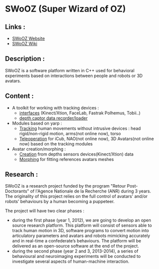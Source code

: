 SWoOZ (Super Wizard of OZ)
==========================

Links :
-------

 * [SWoOZ Website](http://swooz.free.fr/)
 * [SWoOZ Wiki](https://github.com/GuillaumeGibert/swooz/wiki)

Description :
-------------

SWoOZ is a software platform written in C++ used for behavioral experiments based on interactions between people and robots or 3D avatars.


Content :
---------
 * A toolkit for working with tracking devices :
   * [interfaces](https://github.com/GuillaumeGibert/swooz/wiki/toolkit#wiki-devices) (Kinect/Xtion, FaceLab, Fastrak Polhemus, Tobii..)
   * [depth captor data recorder/loader](https://github.com/GuillaumeGibert/swooz/wiki/samplesCode#data-recorderloader) 
 * Modules based on yarp :
   * [Tracking](https://github.com/GuillaumeGibert/swooz/wiki/tracking) human movements without intrusive devices : head rigid/non-rigid motion, arms(not online now), torso
   * [Teleoperation](https://github.com/GuillaumeGibert/swooz/wiki/teleoperation) for iCub, NAO(not online now), 3D Avatars(not online now) based on the tracking modules
 * Avatar creation/morphing :
   * [Creation](https://github.com/GuillaumeGibert/swooz/wiki/avatar#wiki-creation) from depths sensors devices(Kinect/Xtion) data
   * [Morphing](https://github.com/GuillaumeGibert/swooz/wiki/avatar#wiki-morphing) for fitting references avatars meshes


Research :
----------

SWoOZ is a research project funded by the program "Retour Post-Doctorants" of l'Agence Nationale de la Recherche (ANR) during 3 years.
The originality of this project relies on the full control of avatars' and/or robots' behaviours by a human becoming a puppeteer. 

The project will have two clear phases :

 * during the first phase (year 1, 2012), we are going to develop an open source research platform. This platform will consist of sensors able to track human motion in 3D, software programs to convert motion into articulatory parameters and avatars and robots mimicking accurately and in real-time a confederate’s behaviours. The platform will be delivered as an open-source software at the end of the project.
 * during the second phase (year 2 and 3, 2013-2014), a series of behavioural and neuroimaging experiments will be conducted to investigate several aspects of human-machine interaction.




